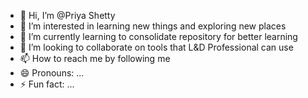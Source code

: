 - 👋 Hi, I’m @Priya Shetty
- 👀 I’m interested in learning new things and exploring new places
- 🌱 I’m currently learning to consolidate repository for better learning
- 💞️ I’m looking to collaborate on tools that L&D Professional can use
- 📫 How to reach me by following me
- 😄 Pronouns: ...
- ⚡ Fun fact: ...

<!---
Priya-Shetty-094/Priya-Shetty-094 is a ✨ special ✨ repository because its `README.md` (this file) appears on your GitHub profile.
You can click the Preview link to take a look at your changes.
--->
